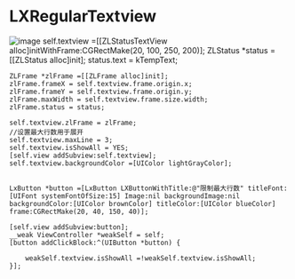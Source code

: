 # LXRegularTextview
![image](https://github.com/liuxinixn/LXRegularTextview/blob/master/LXRegularTextview/fuwb.gif)
self.textview =[[ZLStatusTextView alloc]initWithFrame:CGRectMake(20, 100, 250, 200)];
    ZLStatus *status = [[ZLStatus alloc]init];
    status.text = kTempText;
   
   
    ZLFrame *zlFrame =[[ZLFrame alloc]init];
    zlFrame.frameX = self.textview.frame.origin.x;
    zlFrame.frameY = self.textview.frame.origin.y;
    zlFrame.maxWidth = self.textview.frame.size.width;
    zlFrame.status = status;
    
    self.textview.zlFrame = zlFrame;
    //设置最大行数用于展开
    self.textview.maxLine = 3;
    self.textview.isShowAll = YES;
    [self.view addSubview:self.textview];
    self.textview.backgroundColor =[UIColor lightGrayColor];
   
  
    LxButton *button =[LxButton LXButtonWithTitle:@"限制最大行数" titleFont:[UIFont systemFontOfSize:15] Image:nil backgroundImage:nil backgroundColor:[UIColor brownColor] titleColor:[UIColor blueColor] frame:CGRectMake(20, 40, 150, 40)];
    
    [self.view addSubview:button];
    __weak ViewController *weakSelf = self;
    [button addClickBlock:^(UIButton *button) {
       
        weakSelf.textview.isShowAll =!weakSelf.textview.isShowAll;
    }];
